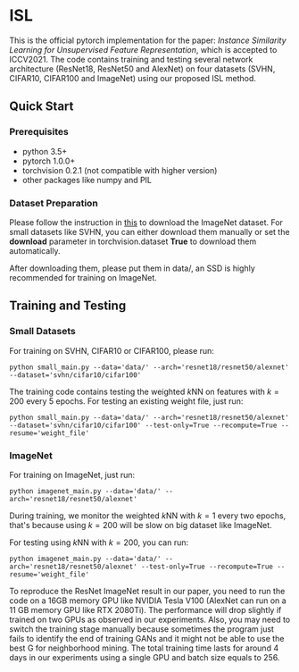 # ISL

This is the official pytorch implementation for the paper: *Instance Similarity Learning for Unsupervised Feature Representation*, which is accepted to ICCV2021. The code contains training and testing several network architecture (ResNet18, ResNet50 and AlexNet) on four datasets (SVHN, CIFAR10, CIFAR100 and ImageNet) using our proposed ISL method.

## Quick Start

### Prerequisites

- python 3.5+
- pytorch 1.0.0+
- torchvision 0.2.1 (not compatible with higher version)
- other packages like numpy and PIL

### Dataset Preparation

Please follow the instruction in [this](https://github.com/zhirongw/lemniscate.pytorch) to download the ImageNet dataset. For small datasets like SVHN, you can either download them manually or set the **download** parameter in torchvision.dataset **True** to download them automatically.

After downloading them, please put them in data/, an SSD is highly recommended for training on ImageNet.

## Training and Testing

### Small Datasets

For training on SVHN, CIFAR10 or CIFAR100, please run:

```shell
python small_main.py --data='data/' --arch='resnet18/resnet50/alexnet' --dataset='svhn/cifar10/cifar100'
```

The training code contains testing the weighted $k$NN on features with $k=200$ every 5 epochs. For testing an existing weight file, just run:

```shell
python small_main.py --data='data/' --arch='resnet18/resnet50/alexnet' --dataset='svhn/cifar10/cifar100' --test-only=True --recompute=True --resume='weight_file'
```

### ImageNet

For training on ImageNet, just run:

```shell
python imagenet_main.py --data='data/' --arch='resnet18/resnet50/alexnet'
```

During training, we monitor the weighted $k$NN with $k=1$ every two epochs, that's because using $k=200$ will be slow on big dataset like ImageNet.

For testing using $k$NN with $k=200$, you can run:

```shell
python imagenet_main.py --data='data/' --arch='resnet18/resnet50/alexnet' --test-only=True --recompute=True --resume='weight_file'
```

To reproduce the ResNet ImageNet result in our paper, you need to run the code on a 16GB memory GPU like NVIDIA Tesla V100 (AlexNet can run on a 11 GB memory GPU like RTX 2080Ti). The performance will drop slightly if trained on two GPUs as observed in our experiments. Also, you may need to switch the training stage manually because sometimes the program just fails to identify the end of training GANs and it might not be able to use the best G for neighborhood mining. The total training time lasts for around 4 days in our experiments using a single GPU and batch size equals to 256.